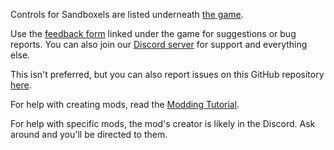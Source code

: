Controls for Sandboxels are listed underneath [the game](https://sandforge.github.io/).

Use the [feedback form](https://sandforge.github.io//feedback) linked under the game for suggestions or bug reports. You can also join our [Discord server](https://discord.gg/ejUc6YPQuS) for support and everything else.

This isn't preferred, but you can also report issues on this GitHub repository [here](https://github.com/R74nCom/sandboxels/issues).

For help with creating mods, read the [Modding Tutorial](https://sandboxels.wiki.gg/wiki/Modding_tutorial).

For help with specific mods, the mod's creator is likely in the Discord. Ask around and you'll be directed to them.
